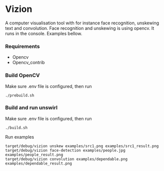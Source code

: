 # Vizion
A computer visualisation tool with for instance face recognition, unskewing text and convolution. Face recognition and unskewing is using opencv. It runs in the console. Examples bellow. 

### Requirements
* Opencv
* Opencv_contrib

### Build OpenCV
Make sure .env file is configured, then run
```
./prebuild.sh
```

### Build and run unswirl
Make sure .env file is configured, then run
```
./build.sh
```

Run examples
```
target/debug/vizion unskew examples/src1.png examples/src1_result.png
target/debug/vizion face-detection examples/people.jpg examples/people_result.png
target/debug/vizion convolution examples/dependable.png examples/dependable_result.png
```
